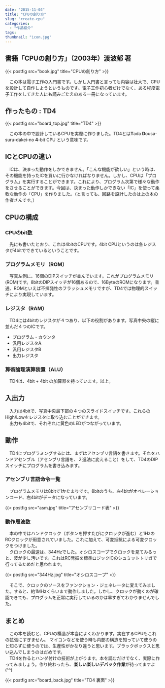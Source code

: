 ```yaml
---
date: "2015-11-04"
title: "CPUの創り方"
slug: "create-cpu"
categories:
  - "作品紹介"
tags:
thumbnail: "icon.jpg"
---
```


## 書籍「CPUの創り方」（2003年）渡波郁 著

{{< postfig src="book.jpg" title="CPUの創り方" >}}

　この本は電子工作の入門書です。しかし入門書と言っても内容は壮大で、CPUを設計して自作しようというものです。電子工作初心者だけでなく、ある程度電子工作をしてきた人にも読みごたえのある一冊になっています。

## 作ったもの : TD4

{{< postfig src="board_top.jpg" title="TD4" >}}

　この本の中で設計しているCPUを実際に作りました。TD4とは**T**ada **D**ousa-suru-dakei-no **4**-bit CPU という意味です。
<!--more-->

## ICとCPUの違い

　ICは、決まった動作をしかできません。「こんな機能が欲しい」という時は、その機能を持ったICを買いに行かなければなりません。しかし、CPUは「プログラム」を実行することができます。これにより、プログラム次第で様々な動作をさせることができます。今回は、決まった動作しかできない「IC」を使って柔軟な動作の「CPU」を作りました。（と言っても、回路を設計したのは上の本の作者さんです。）

## CPUの構成

### CPUのbit数

　先にも書いたとおり、これは4bitのCPUです。4bit CPUというのは各レジスタが4bitでできているということです。

### プログラムメモリ（ROM）

　写真左側に、16個のDIPスイッチが並んでいます。これがプログラムメモリ(ROM)です。8bitのDIPスイッチが16個あるので、16ByteのROMになります。普通、ROMといえば不揮発性のフラッシュメモリですが、TD4では物理的スイッチにより実現しています。  

### レジスタ（RAM）
　TD4には4bitのレジスタが４つあり、以下の役割があります。写真中央の縦に並んだ４つのICです。  

  * プログラム・カウンタ
  * 汎用レジスタA
  * 汎用レジスタB
  * 出力レジスタ

### 算術論理演算装置（ALU）

　TD4は、4bit + 4bit の加算器を持っています。以上。

## 入出力

　入力は4bitで、写真中央最下部の４つのスライドスイッチです。これらのHigh/Lowをレジスタに取り込むことができます。  
　出力も4bitで、それぞれに黄色のLEDがつながっています。

## 動作

　TD4にプログラミングするには、まずはアセンブリ言語を書きます。それをハンドアセンブル（アセンブリ言語を、２進法に変えること）をして、TD4のDIPスイッチにプログラムを書き込みます。

### アセンブリ言語命令一覧

　プログラムメモリは8bitで1かたまりです。8bitのうち、左4bitがオペレーションコード、右4bitがデータになっています。

{{< postfig src="asm.jpg" title="アセンブリコード表" >}}

### 動作周波数

　本の中ではハンドクロック（ボタンを押すたびにクロックが進む）と1HzのRCクロックが用意されていました。これに加えて、可変抵抗による可変クロックをつけました。  
　クロックの最速は、344Hzでした。オシロスコープでクロックを見てみるっと、波が少し汚いです。これはRC発振を標準ロジックICのシュミットトリガで行ってるためだと思われます。

{{< postfig src="344Hz.jpg" title="オシロスコープ" >}}

　そこで、クロックのソースをファンクション・ジェネレータに変えてみました。すると、約1MHzくらいまで動作しました。しかし、クロックが動くのが確認できても、プログラムを正常に実行しているのかは早すぎてわかりませんでした。

## まとめ

　この本を読むと、CPUの構造が本当によくわかります。実在するCPUもこれの拡張にすぎません。 マイコンなどを使う時も内部の構造を知っていて使うのと知らずに使うのでは、生産性がかなり違うと思います。ブラックボックスと思い込んでしまうのはだめです。  
　TD4を作るとハンダ付けの技術が上がります。本を読むだけでなく、実際に作ってみましょう。作り終わったら、**楽しい楽しいデバック作業**が待ってますよ(^^)

{{< postfig src="board_back.jpg" title="TD4 裏面" >}}
